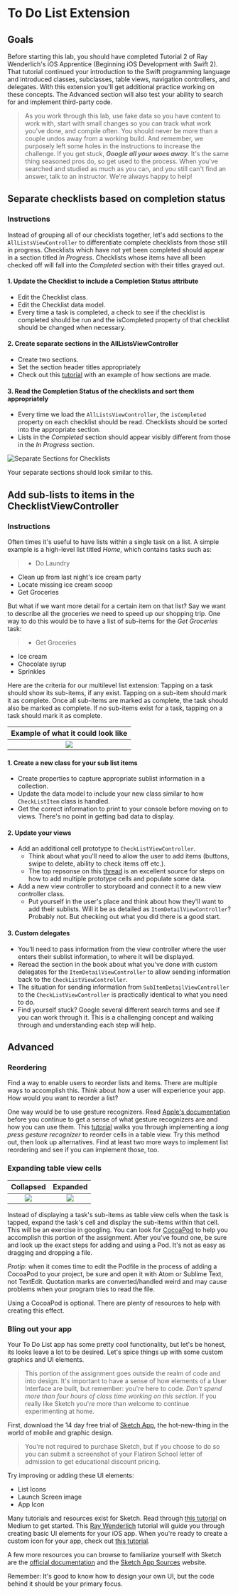 # To Do List Extension

## Goals
Before starting this lab, you should have completed Tutorial 2 of Ray Wenderlich's iOS Apprentice (Beginning iOS Development with Swift 2). That tutorial continued your introduction to the Swift programming language and introduced classes, subclasses, table views, navigation controllers, and delegates. With this extension you'll get additional practice working on these concepts. The Advanced section will also test your ability to search for and implement third-party code.


> As you work through this lab, use fake data so you have content to work with, start with small changes so you can track what work you've done, and compile often. You should never be more than a couple undos away from a working build. And remember, we purposely left some holes in the instructions to increase the challenge. If you get stuck, ***Google all your woes away***. It's the same thing seasoned pros do, so get used to the process. When you've searched and studied as much as you can, and you still can't find an answer, talk to an instructor. We're always happy to help!

## Separate checklists based on completion status
### Instructions
Instead of grouping all of our checklists together, let's add sections to the `AllListsViewController` to differentiate complete checklists from those still in progress. Checklists which have not yet been completed should appear in a section titled *In Progress*. Checklists whose items have all been checked off will fall into the *Completed* section with their titles grayed out.

#### 1. Update the Checklist to include a Completion Status attribute
* Edit the Checklist class.
* Edit the Checklist data model.
* Every time a task is completed, a check to see if the checklist is completed should be run and the isCompleted property of that checklist should be changed when necessary.
 
#### 2. Create separate sections in the AllListsViewController
* Create two sections.
* Set the section header titles appropriately
* Check out this [tutorial](http://blog.apoorvmote.com/uitableview-with-multiple-sections-ios-swift/) with an example of how sections are made.

#### 3. Read the Completion Status of the checklists and sort them appropriately
* Every time we load the `AllListsViewController`, the `isCompleted` property on each checklist should be read. Checklists should be sorted into the appropriate section.
* Lists in the *Completed* section should appear visibly different from those in the *In Progress* section.

![Separate Sections for Checklists](https://cloud.githubusercontent.com/assets/16245367/15329484/e9db83fa-1c26-11e6-9e5d-ba2813393bf0.png "Checklist Sections")

Your separate sections should look similar to this.

## Add sub-lists to items in the ChecklistViewController
### Instructions
Often times it's useful to have lists within a single task on a list. A simple example is a high-level list titled *Home*, which contains tasks such as:

> * Do Laundry
  * Clean up from last night's ice cream party
  * Locate missing ice cream scoop
  * Get Groceries

But what if we want more detail for a certain item on that list? Say we want to describe all the groceries we need to speed up our shopping trip. One way to do this would be to have a list of sub-items for the *Get Groceries* task:

> * Get Groceries
  * Ice cream
  * Chocolate syrup
  * Sprinkles

Here are the criteria for our multilevel list extension: Tapping on a task should show its sub-items, if any exist. Tapping on a sub-item should mark it as complete. Once all sub-items are marked as complete, the task should also be marked as complete. If no sub-items exist for a task, tapping on a task should mark it as complete.

Example of what it could look like             |  
:-------------------------:|
![](https://cloud.githubusercontent.com/assets/15805090/15329576/30c95724-1c27-11e6-8248-64ffa08d7b41.png)  |


#### 1. Create a new class for your sub list items
* Create properties to capture appropriate sublist information in a collection.
* Update the data model to include your new class similar to how `CheckListItem` class is handled.
* Get the correct information to print to your console before moving on to views. There's no point in getting bad data to display.

#### 2. Update your views
* Add an additional cell prototype to `CheckListViewController`.
	* Think about what you'll need to allow the user to add items (buttons, swipe to delete, ability to check items off etc.).
	* The top repsonse on this [thread](http://stackoverflow.com/questions/30774671/uitableview-with-more-than-one-custom-cells-with-swift) is an excellent source for steps on how to add multiple prototype cells and populate some data.
* Add a new view controller to storyboard and connect it to a new view controller class.
	* Put yourself in the user's place and think about how they'll want to add their sublists. Will it be as detailed as `ItemDetailViewController`? Probably not. But checking out what you did there is a good start.

#### 3. Custom delegates
* You'll need to pass information from the view controller where the user enters their sublist information, to where it will be displayed.
* Reread the section in the book about what you've done with custom delegates for the `ItemDetailViewController` to allow sending information back to the `CheckListViewController`.
* The situation for sending information from `SubItemDetailViewController` to the `CheckListViewController` is practically identical to what you need to do.
* Find yourself stuck? Google several different search terms and see if you can work through it. This is a challenging concept and walking through and understanding each step will help.


## Advanced

### Reordering
Find a way to enable users to reorder lists and items. There are multiple ways to accomplish this. Think about how a user will experience your app. How would you want to reorder a list?

One way would be to use gesture recognizers. Read [Apple's documentation](https://developer.apple.com/library/ios/documentation/UIKit/Reference/UIGestureRecognizer_Class/) before you continue to get a sense of what gesture recognizers are and how you can use them. This [tutorial](https://www.raywenderlich.com/63089/cookbook-moving-table-view-cells-with-a-long-press-gesture) walks you through implementing a *long press gesture recognizer* to reorder cells in a table view. Try this method out, then look up alternatives. Find at least two more ways to implement list reordering and see if you can implement those, too.  

### Expanding table view cells

Collapsed             |  Expanded
:-------------------------:|:-------------------------:
![](https://cloud.githubusercontent.com/assets/15805090/15329606/4a43444e-1c27-11e6-9e95-c895e4a21d86.png)  |  ![](https://cloud.githubusercontent.com/assets/15805090/15329596/3f76405c-1c27-11e6-9cb8-5769a8a866a7.png)


Instead of displaying a task's sub-items as table view cells when the task is tapped, expand the task's cell and display the sub-items within that cell. This will be an exercise in googling. You can look for [CocoaPod](https://cocoapods.org) to help you accomplish this portion of the assignment. After you've found one, be sure and look up the exact steps for adding and using a Pod. It's not as easy as dragging and dropping a file.

*Protip*: when it comes time to edit the Podfile in the process of adding a CocoaPod to your project, be sure and open it with Atom or Sublime Text, not TextEdit. Quotation marks are converted/handled weird and may cause problems when your program tries to read the file.

Using a CocoaPod is optional. There are plenty of resources to help with creating this effect.

### Bling out your app
Your To Do List app has some pretty cool functionality, but let's be honest, its looks leave a lot to be desired. Let's spice things up with some custom graphics and UI elements.

> This portion of the assignment goes outside the realm of code and into design. It's important to have a sense of how elements of a User Interface are built, but remember: you're here to code.
> *Don't spend more than four hours of class time working on this section.* If you really like Sketch you're more than welcome to continue experimenting at home.

First, download the 14 day free trial of [Sketch App](http://sketchapp.com), the hot-new-thing in the world of mobile and graphic design.

> You're not required to purchase Sketch, but if you choose to do so you can submit a screenshot of your Flatiron School letter of admission to get educational discount pricing.

Try improving or adding these UI elements:

* List Icons
* Launch Screen image
* App Icon

Many tutorials and resources exist for Sketch. Read through [this tutorial](https://medium.com/sketch-tricks/creating-a-vector-logo-in-sketch-3-6d67e72a1449#.uigu1hc59) on Medium to get started. This [Ray Wenderlich](https://www.raywenderlich.com/117609/sketch-indie-developers) tutorial will guide you through creating basic UI elements for your iOS app. When you're ready to create a custom icon for your app, check out [this tutorial](http://designmodo.com/icon-design-sketch/).

A few more resources you can browse to familiarize yourself with Sketch are the [official documentation](https://www.sketchapp.com/learn/documentation/) and the [Sketch App Sources](http://www.sketchappsources.com/tutorials-tips.html) website.

Remember: It's good to know how to design your own UI, but the code behind it should be your primary focus.
